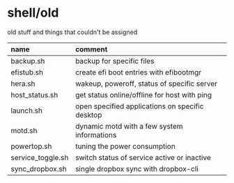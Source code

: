 # shell/old

old stuff and things that couldn't be assigned

| name              | comment                                                   |
| :---------------- | :-------------------------------------------------------- |
| backup.sh         | backup for specific files                                 |
| efistub.sh        | create efi boot entries with efibootmgr                   |
| hera.sh           | wakeup, poweroff, status of specific server               |
| host_status.sh    | get status online/offline for host with ping              |
| launch.sh         | open specified applications on specific desktop           |
| motd.sh           | dynamic motd with a few system informations               |
| powertop.sh       | tuning the power consumption                              |
| service_toggle.sh | switch status of service active or inactive               |
| sync_dropbox.sh   | single dropbox sync with dropbox-cli                      |
